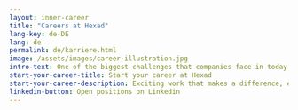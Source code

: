 ```yaml
---
layout: inner-career
title: "Careers at Hexad"
lang-key: de-DE
lang: de
permalink: de/karriere.html
image: /assets/images/career-illustration.jpg
intro-text: One of the biggest challenges that companies face in today’s competitive market is building a strong—and attractive—company culture. From attracting and retaining top talent to boosting innovation and growth, companies can reap several profound benefits by creating a great company culture.
start-your-career-title: Start your career at Hexad
start-your-career-description: Exciting work that makes a difference, endless opportunity, best culture, learn and develop your skills and get prepared for the worlds greatest challenge.
linkedin-button: Open positions on Linkedin
---
```

